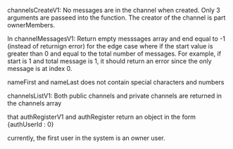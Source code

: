 channelsCreateV1:
No messages are in the channel when created.
Only 3 arguments are passeed into the function.
The creator of the channel is part ownerMembers.

In channelMessagesV1:
Return empty messsages array and end equal to -1 (instead of returnign error) for the edge case where 
if the start value is greater than 0 and equal to the total number of messages.
For example, if start is 1 and total message is 1, it should return an error
since the only message is at index 0.

nameFirst and nameLast does not contain special characters and numbers

channelsListV1:
Both public channels and private channels are returned in the channels array

that authRegisterV1 and authRegister return an object in the form {authUserId : 0}

currently, the first user in the system is an owner user.
